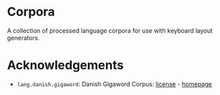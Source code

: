 # Corpora
A collection of processed language corpora for use with keyboard layout generators.

# Acknowledgements

- `lang.danish.gigaword`: Danish Gigaword Corpus: [license](https://creativecommons.org/licenses/by/4.0/) - [homepage](https://gigaword.dk/)
